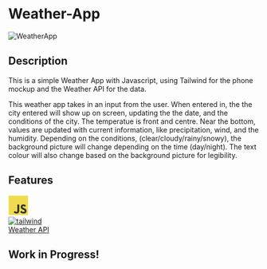 # Weather-App

![WeatherApp](https://user-images.githubusercontent.com/52547615/191865681-0db47bd9-c083-4d32-9549-00a9d5730dfe.png)

## Description

This is a simple Weather App with Javascript, using Tailwind for the phone mockup and the Weather API for the data.

This weather app takes in an input from the user. When entered in, the the city entered will show up on screen, updating the the date, and the conditions of the city. The temperatue is front and centre. Near the bottom, values are updated with current information, like precipitation, wind, and the humidity. Depending on the conditions, (clear/cloudy/rainy/snowy),  the background picture will change depending on the time (day/night). The text colour will also change based on the background picture for legibility.

## Features

<a href="https://developer.mozilla.org/en-US/docs/Web/JavaScript" target="_blank" rel="noreferrer"> <img src="https://raw.githubusercontent.com/devicons/devicon/master/icons/javascript/javascript-original.svg" alt="javascript" width="40" height="40"/><br/></a>
<a href="https://tailwindcss.com/" target="_blank" rel="noreferrer"> <img src="https://www.vectorlogo.zone/logos/tailwindcss/tailwindcss-icon.svg" alt="tailwind" width="40" height="40"/> </a><br/>
<a href="https://www.weatherapi.com/"> Weather API</a>

## Work in Progress!
